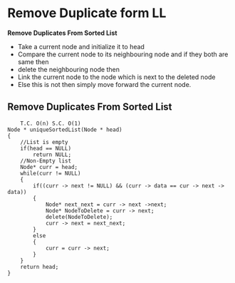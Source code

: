 # Remove Duplicate form LL
**Remove Duplicates From Sorted List**
- Take a current node and initialize it to head
- Compare the current node to its neighbouring node and if they both are same then 
- delete the neighbouring node then
- Link the current node to the node which is next to the deleted node
- Else this is not then simply move forward the current node.

## Remove Duplicates From Sorted List
```
    T.C. O(n) S.C. O(1)
Node * uniqueSortedList(Node * head) 
{
    //List is empty
    if(head == NULL)
        return NULL;
    //Non-Empty list
    Node* curr = head;
    while(curr != NULL)
    {
        if((curr -> next != NULL) && (curr -> data == cur -> next -> data))
        {
            Node* next_next = curr -> next ->next; 
            Node* NodeToDelete = curr -> next;
            delete(NodeToDelete);
            curr -> next = next_next;
        }
        else
        {
            curr = curr -> next;
        }
    }
    return head;
}
```